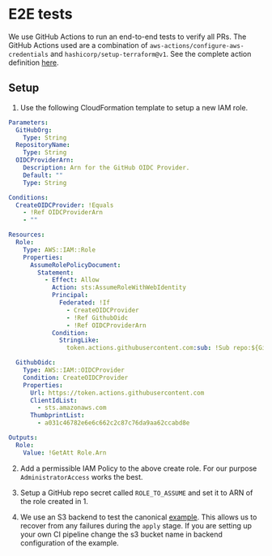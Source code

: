 # E2E tests

We use GitHub Actions to run an end-to-end tests to verify all PRs. The GitHub Actions used are a combination of `aws-actions/configure-aws-credentials` and `hashicorp/setup-terraform@v1`. See the complete action definition [here](https://github.com/aws-ia/terraform-aws-eks-blueprints/blob/main/.github/workflows/e2e-test.yml).

## Setup

1. Use the following CloudFormation template to setup a new IAM role.

```yaml
Parameters:
  GitHubOrg:
    Type: String
  RepositoryName:
    Type: String
  OIDCProviderArn:
    Description: Arn for the GitHub OIDC Provider.
    Default: ""
    Type: String

Conditions:
  CreateOIDCProvider: !Equals
    - !Ref OIDCProviderArn
    - ""

Resources:
  Role:
    Type: AWS::IAM::Role
    Properties:
      AssumeRolePolicyDocument:
        Statement:
          - Effect: Allow
            Action: sts:AssumeRoleWithWebIdentity
            Principal:
              Federated: !If
                - CreateOIDCProvider
                - !Ref GithubOidc
                - !Ref OIDCProviderArn
            Condition:
              StringLike:
                token.actions.githubusercontent.com:sub: !Sub repo:${GitHubOrg}/${RepositoryName}:*

  GithubOidc:
    Type: AWS::IAM::OIDCProvider
    Condition: CreateOIDCProvider
    Properties:
      Url: https://token.actions.githubusercontent.com
      ClientIdList:
        - sts.amazonaws.com
      ThumbprintList:
        - a031c46782e6e6c662c2c87c76da9aa62ccabd8e

Outputs:
  Role:
    Value: !GetAtt Role.Arn
```

2. Add a permissible IAM Policy to the above create role. For our purpose `AdministratorAccess` works the best.

3. Setup a GitHub repo secret called `ROLE_TO_ASSUME` and set it to ARN of the role created in 1.

4. We use an S3 backend to test the canonical [example](https://github.com/aws-ia/terraform-aws-eks-blueprints/blob/main/examples/eks-cluster-with-new-vpc/main.tf). This allows us to recover from any failures during the `apply` stage. If you are setting up your own CI pipeline change the s3 bucket name in backend configuration of the example.
